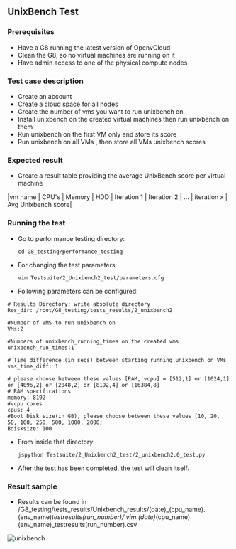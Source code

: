 ## UnixBench Test

### Prerequisites
- Have a G8 running the latest version of OpenvCloud
- Clean the G8, so no virtual machines are running on it
- Have admin access to one of the physical compute nodes

### Test case description
- Create an account
- Create a cloud space for all nodes
- Create the number of vms you want to run unixbench on
- Install unixbench on the created virtual machines then run unixbench on them
- Run unixbench on the first VM only and store its score
- Run unixbench on all VMs , then store all VMs unixbench scores


### Expected result
- Create a result table providing the average UnixBench score per virtual machine  

|vm name  | CPU's  | Memory | HDD | Iteration 1 | Iteration 2 | ... | iteration x | Avg Unixbench score|

### Running the test
- Go to performance testing directory: 
  ```
  cd G8_testing/performance_testing
  ```
  
- For changing the test parameters:
  ```
  vim Testsuite/2_Unixbench2_test/parameters.cfg 
  ```
- Following parameters can be configured:
```  
# Results Directory: write absolute directory
Res_dir: /root/G8_testing/tests_results/2_unixbench2

#Number of VMS to run unixbench on
VMs:2

#Numbers of unixbench_running_times on the created vms
unixbench_run_times:1

# Time difference (in secs) between starting running unixbench on VMs
vms_time_diff: 1

# please choose between these values [RAM, vcpu] = [512,1] or [1024,1] or [4096,2] or [2048,2] or [8192,4] or [16384,8]
# RAM specifications
memory: 8192
#vcpu cores
cpus: 4
#Boot Disk size(in GB), please choose between these values [10, 20, 50, 100, 250, 500, 1000, 2000]
Bdisksize: 100
```

- From inside that directory:
  ```
  jspython Testsuite/2_Unixbench2_test/2_unixbench2.0_test.py 
  ```
- After the test has been completed, the test will clean itself.

### Result sample
- Results can be found in /G8_testing/tests_results/Unixbench_results/(date)_(cpu_name).(env_name)_testresults(run_number)/
vim (date)_(cpu_name).(env_name)_testresults(run_number).csv


![unixbench](https://cloud.githubusercontent.com/assets/15011431/14142022/b3a054de-f68b-11e5-8996-259aca0fba93.png)


